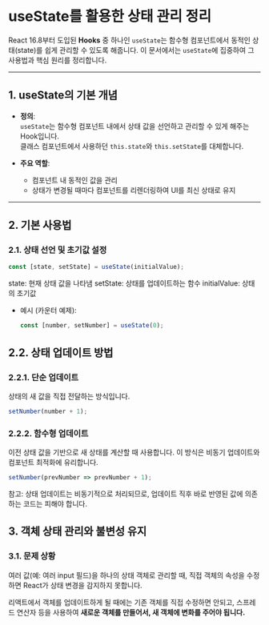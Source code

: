 # useState를 활용한 상태 관리 정리

React 16.8부터 도입된 **Hooks** 중 하나인 `useState`는 함수형 컴포넌트에서 동적인 상태(state)를 쉽게 관리할 수 있도록 해줍니다. 이 문서에서는 `useState`에 집중하여 그 사용법과 핵심 원리를 정리합니다.

---

## 1. useState의 기본 개념

- **정의**:  
  `useState`는 함수형 컴포넌트 내에서 상태 값을 선언하고 관리할 수 있게 해주는 Hook입니다.  
  클래스 컴포넌트에서 사용하던 `this.state`와 `this.setState`를 대체합니다.

- **주요 역할**:  
  - 컴포넌트 내 동적인 값을 관리  
  - 상태가 변경될 때마다 컴포넌트를 리렌더링하여 UI를 최신 상태로 유지

---

## 2. 기본 사용법

### 2.1. 상태 선언 및 초기값 설정

```jsx
const [state, setState] = useState(initialValue);
```
state: 현재 상태 값을 나타냄
setState: 상태를 업데이트하는 함수
initialValue: 상태의 초기값

* 예시 (카운터 예제):

    ```jsx
    const [number, setNumber] = useState(0);
    ```

## 2.2. 상태 업데이트 방법

### 2.2.1. 단순 업데이트
상태의 새 값을 직접 전달하는 방식입니다.

```jsx
setNumber(number + 1);
```

### 2.2.2. 함수형 업데이트
이전 상태 값을 기반으로 새 상태를 계산할 때 사용합니다.
이 방식은 비동기 업데이트와 컴포넌트 최적화에 유리합니다.

```jsx
setNumber(prevNumber => prevNumber + 1);
```

참고: 상태 업데이트는 비동기적으로 처리되므로, 업데이트 직후 바로 반영된 값에 의존하는 코드는 피해야 합니다.


## 3. 객체 상태 관리와 불변성 유지
### 3.1. 문제 상황
여러 값(예: 여러 input 필드)을 하나의 상태 객체로 관리할 때, 직접 객체의 속성을 수정하면 React가 상태 변경을 감지하지 못합니다.

리액트에서 객체를 업데이트하게 될 때에는 기존 객체를 직접 수정하면 안되고, 스프레드 연산자 등을 사용하여 **새로운 객체를 만들어서, 새 객체에 변화를 주어야 됩니다.**